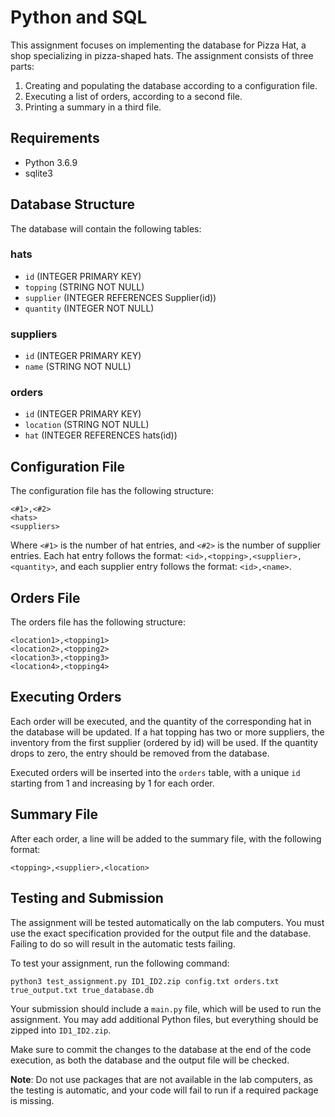 # Python and SQL

This assignment focuses on implementing the database for Pizza Hat, a shop specializing in pizza-shaped hats. The assignment consists of three parts:

1. Creating and populating the database according to a configuration file.
2. Executing a list of orders, according to a second file.
3. Printing a summary in a third file.

## Requirements

- Python 3.6.9
- sqlite3

## Database Structure

The database will contain the following tables:

### hats

- `id` (INTEGER PRIMARY KEY)
- `topping` (STRING NOT NULL)
- `supplier` (INTEGER REFERENCES Supplier(id))
- `quantity` (INTEGER NOT NULL)

### suppliers

- `id` (INTEGER PRIMARY KEY)
- `name` (STRING NOT NULL)

### orders

- `id` (INTEGER PRIMARY KEY)
- `location` (STRING NOT NULL)
- `hat` (INTEGER REFERENCES hats(id))

## Configuration File

The configuration file has the following structure:

```
<#1>,<#2>
<hats>
<suppliers>
```

Where `<#1>` is the number of hat entries, and `<#2>` is the number of supplier entries. Each hat entry follows the format: `<id>,<topping>,<supplier>,<quantity>`, and each supplier entry follows the format: `<id>,<name>`.

## Orders File

The orders file has the following structure:

```
<location1>,<topping1>
<location2>,<topping2>
<location3>,<topping3>
<location4>,<topping4>
```

## Executing Orders

Each order will be executed, and the quantity of the corresponding hat in the database will be updated. If a hat topping has two or more suppliers, the inventory from the first supplier (ordered by id) will be used. If the quantity drops to zero, the entry should be removed from the database.

Executed orders will be inserted into the `orders` table, with a unique `id` starting from 1 and increasing by 1 for each order.

## Summary File

After each order, a line will be added to the summary file, with the following format:

```
<topping>,<supplier>,<location>
```

## Testing and Submission

The assignment will be tested automatically on the lab computers. You must use the exact specification provided for the output file and the database. Failing to do so will result in the automatic tests failing.

To test your assignment, run the following command:

```
python3 test_assignment.py ID1_ID2.zip config.txt orders.txt true_output.txt true_database.db
```

Your submission should include a `main.py` file, which will be used to run the assignment. You may add additional Python files, but everything should be zipped into `ID1_ID2.zip`.

Make sure to commit the changes to the database at the end of the code execution, as both the database and the output file will be checked.

**Note**: Do not use packages that are not available in the lab computers, as the testing is automatic, and your code will fail to run if a required package is missing.
